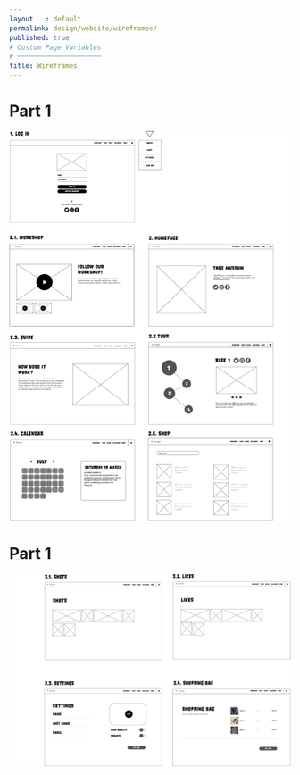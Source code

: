 ```yaml
---
layout   : default
permalink: design/website/wireframes/
published: true
# Custom Page Variables
# ─────────────────────
title: Wireframes
---
```


<h1>Part 1</h1>
<img src="../../assets/Images/Web_wire1.png">
<h1>Part 1</h1>
<img src="../../assets/Images/Web_wire2.png">